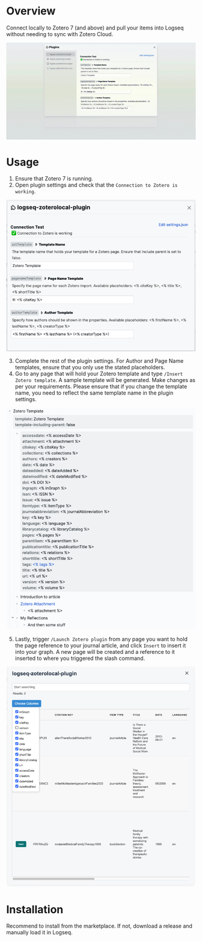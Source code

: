 # Overview

Connect locally to Zotero 7 (and above) and pull your items into Logseq without needing to sync with Zotero Cloud.

![](/screenshots/demo.gif)

# Usage

1. Ensure that Zotero 7 is running.
2. Open plugin settings and check that the `Connection to Zotero is working`.

![](/screenshots/plugin-settings.png)

3. Complete the rest of the plugin settings. For Author and Page Name templates, ensure that you only use the stated placeholders.
4. Go to any page that will hold your Zotero template and type `/Insert Zotero template`. A sample template will be generated. Make changes as per your requirements. Please ensure that if you change the template name, you need to reflect the same template name in the plugin settings.

![](/screenshots/template.png)

5. Lastly, trigger `/Launch Zotero plugin` from any page you want to hold the page reference to your journal article, and click `Insert` to insert it into your graph. A new page will be created and a reference to it inserted to where you triggered the slash command.

![](/screenshots/portal.png)

# Installation

Recommend to install from the marketplace. If not, download a release and manually load it in Logseq. 
